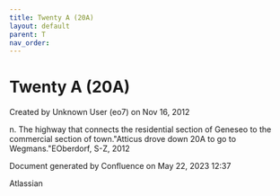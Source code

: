 ```yaml
---
title: Twenty A (20A)
layout: default
parent: T
nav_order:
---
```


# Twenty A (20A)

Created by  Unknown User (eo7) on Nov 16, 2012

n. The highway that connects the residential section of Geneseo to the commercial section of town.&quot;Atticus drove down 20A to go to Wegmans.&quot;EOberdorf, S-Z, 2012

Document generated by Confluence on May 22, 2023 12:37

Atlassian
